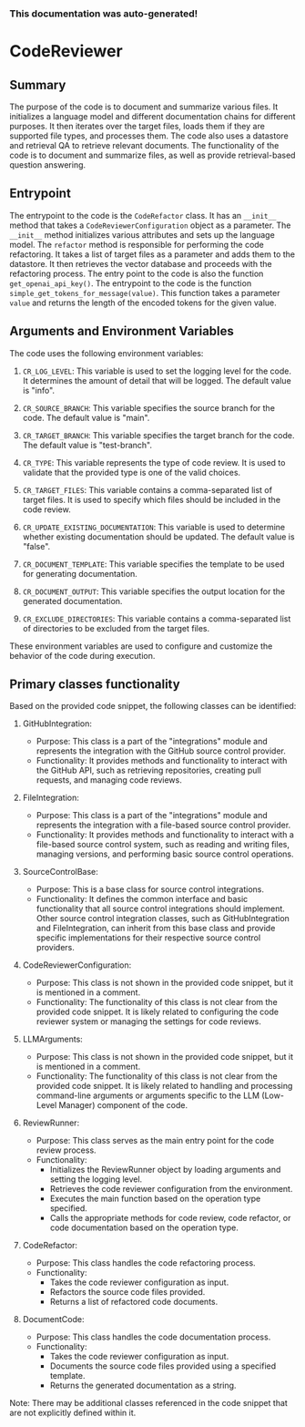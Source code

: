 ### This documentation was auto-generated!

# CodeReviewer

## Summary
The purpose of the code is to document and summarize various files. It initializes a language model and different documentation chains for different purposes. It then iterates over the target files, loads them if they are supported file types, and processes them. The code also uses a datastore and retrieval QA to retrieve relevant documents. The functionality of the code is to document and summarize files, as well as provide retrieval-based question answering.

## Entrypoint
The entrypoint to the code is the `CodeRefactor` class. It has an `__init__` method that takes a `CodeReviewerConfiguration` object as a parameter. The `__init__` method initializes various attributes and sets up the language model. The `refactor` method is responsible for performing the code refactoring. It takes a list of target files as a parameter and adds them to the datastore. It then retrieves the vector database and proceeds with the refactoring process. The entry point to the code is also the function `get_openai_api_key()`. The entrypoint to the code is the function `simple_get_tokens_for_message(value)`. This function takes a parameter `value` and returns the length of the encoded tokens for the given value.

## Arguments and Environment Variables
The code uses the following environment variables:

1. `CR_LOG_LEVEL`: This variable is used to set the logging level for the code. It determines the amount of detail that will be logged. The default value is "info".

2. `CR_SOURCE_BRANCH`: This variable specifies the source branch for the code. The default value is "main".

3. `CR_TARGET_BRANCH`: This variable specifies the target branch for the code. The default value is "test-branch".

4. `CR_TYPE`: This variable represents the type of code review. It is used to validate that the provided type is one of the valid choices.

5. `CR_TARGET_FILES`: This variable contains a comma-separated list of target files. It is used to specify which files should be included in the code review.

6. `CR_UPDATE_EXISTING_DOCUMENTATION`: This variable is used to determine whether existing documentation should be updated. The default value is "false".

7. `CR_DOCUMENT_TEMPLATE`: This variable specifies the template to be used for generating documentation.

8. `CR_DOCUMENT_OUTPUT`: This variable specifies the output location for the generated documentation.

9. `CR_EXCLUDE_DIRECTORIES`: This variable contains a comma-separated list of directories to be excluded from the target files.

These environment variables are used to configure and customize the behavior of the code during execution.

## Primary classes functionality
Based on the provided code snippet, the following classes can be identified:

1. GitHubIntegration:
   - Purpose: This class is a part of the "integrations" module and represents the integration with the GitHub source control provider.
   - Functionality: It provides methods and functionality to interact with the GitHub API, such as retrieving repositories, creating pull requests, and managing code reviews.

2. FileIntegration:
   - Purpose: This class is a part of the "integrations" module and represents the integration with a file-based source control provider.
   - Functionality: It provides methods and functionality to interact with a file-based source control system, such as reading and writing files, managing versions, and performing basic source control operations.

3. SourceControlBase:
   - Purpose: This is a base class for source control integrations.
   - Functionality: It defines the common interface and basic functionality that all source control integrations should implement. Other source control integration classes, such as GitHubIntegration and FileIntegration, can inherit from this base class and provide specific implementations for their respective source control providers.

4. CodeReviewerConfiguration:
   - Purpose: This class is not shown in the provided code snippet, but it is mentioned in a comment.
   - Functionality: The functionality of this class is not clear from the provided code snippet. It is likely related to configuring the code reviewer system or managing the settings for code reviews.

5. LLMArguments:
   - Purpose: This class is not shown in the provided code snippet, but it is mentioned in a comment.
   - Functionality: The functionality of this class is not clear from the provided code snippet. It is likely related to handling and processing command-line arguments or arguments specific to the LLM (Low-Level Manager) component of the code.

6. ReviewRunner:
   - Purpose: This class serves as the main entry point for the code review process.
   - Functionality: 
     - Initializes the ReviewRunner object by loading arguments and setting the logging level.
     - Retrieves the code reviewer configuration from the environment.
     - Executes the main function based on the operation type specified.
     - Calls the appropriate methods for code review, code refactor, or code documentation based on the operation type.

7. CodeRefactor:
   - Purpose: This class handles the code refactoring process.
   - Functionality:
     - Takes the code reviewer configuration as input.
     - Refactors the source code files provided.
     - Returns a list of refactored code documents.

8. DocumentCode:
   - Purpose: This class handles the code documentation process.
   - Functionality:
     - Takes the code reviewer configuration as input.
     - Documents the source code files provided using a specified template.
     - Returns the generated documentation as a string.

Note: There may be additional classes referenced in the code snippet that are not explicitly defined within it.